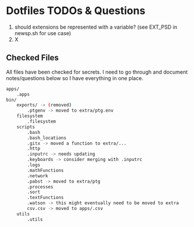# Dotfiles TODOs & Questions

1. should extensions be represented with a variable? (see EXT_PSD in newsp.sh for use case)
1. X

## Checked Files

All files have been checked for secrets. I need to go through and document notes/questions below so I have everything in one place.

```BASH
apps/
    .apps
bin/
    exports/ -> (removed)
        .ptgenv -> moved to extra/ptg.env
    filesystem
        .filesystem
    scripts
        .bash
        .bash_locations
        .gitx -> moved a function to extra/...
        .http
        .inputrc -> needs updating
        .keyboards -> consider merging with .inputrc
        .logs
        .mathFunctions
        .network
        .pabst -> moved to extra/ptg
        .processes
        .sort
        .textFunctions
        .watson -> this might eventually need to be moved to extra
        csv.csv -> moved to apps/.csv
    utils
        .utils
```
